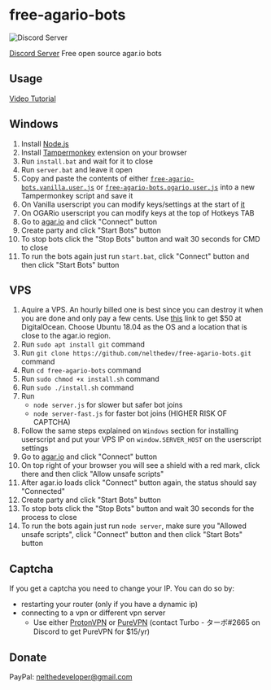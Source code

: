 # free-agario-bots
![Discord Server](https://discordapp.com/api/guilds/601142455383097400/widget.png?style=shield)

[Discord Server](https://discord.gg/SDMNEcJ)
Free open source agar.io bots

## Usage
[Video Tutorial](https://www.youtube.com/watch?v=TkihvNIpiTw)

Windows
-------
1. Install [Node.js](https://nodejs.org)
2. Install [Tampermonkey](https://chrome.google.com/webstore/detail/tampermonkey/dhdgffkkebhmkfjojejmpbldmpobfkfo?hl=es) extension on your browser
3. Run `install.bat` and wait for it to close
4. Run `server.bat` and leave it open
5. Copy and paste the contents of either [`free-agario-bots.vanilla.user.js`](https://github.com/nelthedev/free-agario-bots/blob/master/free-agario-bots.vanilla.user.js) or [`free-agario-bots.ogario.user.js`](https://github.com/nelthedev/free-agario-bots/blob/master/free-agario-bots.ogario.user.js) into a new Tampermonkey script and save it
6. On Vanilla userscript you can modify keys/settings at the start of [it](https://github.com/nelthedev/free-agario-bots/blob/master/free-agario-bots.vanilla.user.js#L11)
7. On OGARio userscript you can modify keys at the top of Hotkeys TAB
8. Go to [agar.io](https://agar.io) and click "Connect" button
9. Create party and click "Start Bots" button
10. To stop bots click the "Stop Bots" button and wait 30 seconds for CMD to close
11. To run the bots again just run `start.bat`, click "Connect" button and then click "Start Bots" button

VPS
-------
1. Aquire a VPS. An hourly billed one is best since you can destroy it when you are done and only pay a few cents. Use [this](https://m.do.co/c/8ce473986d41) link to get $50 at DigitalOcean. Choose Ubuntu 18.04 as the OS and a location that is close to the agar.io region.
2. Run `sudo apt install git` command
3. Run `git clone https://github.com/nelthedev/free-agario-bots.git` command
4. Run `cd free-agario-bots` command
5. Run `sudo chmod +x install.sh` command
6. Run `sudo ./install.sh` command
7. Run 
    - `node server.js` for slower but safer bot joins
    - `node server-fast.js` for faster bot joins (HIGHER RISK OF CAPTCHA)
8. Follow the same steps explained on `Windows` section for installing userscript and put your VPS IP on `window.SERVER_HOST` on the userscript settings
9. Go to [agar.io](https://agar.io) and click "Connect" button
10. On top right of your browser you will see a shield with a red mark, click there and then click "Allow unsafe scripts"
11. After agar.io loads click "Connect" button again, the status should say "Connected"
12. Create party and click "Start Bots" button
13. To stop bots click the "Stop Bots" button and wait 30 seconds for the process to close
14. To run the bots again just run `node server`, make sure you "Allowed unsafe scripts", click "Connect" button and then click "Start Bots" button

## Captcha
If you get a captcha you need to change your IP. You can do so by:
- restarting your router (only if you have a dynamic ip)
- connecting to a vpn or different vpn server
    - Use either [ProtonVPN](https://protonvpn.com) or [PureVPN](https://purevpn.com) (contact Turbo - ターボ#2665 on Discord to get PureVPN for $15/yr) 

## Donate
PayPal: nelthedeveloper@gmail.com